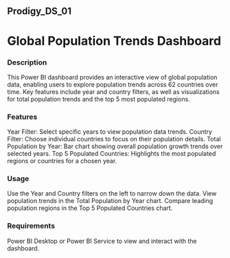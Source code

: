 ## Prodigy_DS_01

# Global Population Trends Dashboard

### Description
This Power BI dashboard provides an interactive view of global population data, enabling users to explore population trends across 62 countries over time. Key features include year and country filters, as well as visualizations for total population trends and the top 5 most populated regions.

### Features
Year Filter: Select specific years to view population data trends.
Country Filter: Choose individual countries to focus on their population details.
Total Population by Year: Bar chart showing overall population growth trends over selected years.
Top 5 Populated Countries: Highlights the most populated regions or countries for a chosen year.

### Usage
Use the Year and Country filters on the left to narrow down the data.
View population trends in the Total Population by Year chart.
Compare leading population regions in the Top 5 Populated Countries chart.

### Requirements
Power BI Desktop or Power BI Service to view and interact with the dashboard.



